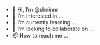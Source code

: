 - 👋 Hi, I’m @shninnr
- 👀 I’m interested in ...
- 🌱 I’m currently learning ...
- 💞️ I’m looking to collaborate on ...
- 📫 How to reach me ...

<!---
shninnr/shninnr is a ✨ special ✨ repository because its `README.md` (this file) appears on your GitHub profile.
You can click the Preview link to take a look at your changes.
--->
